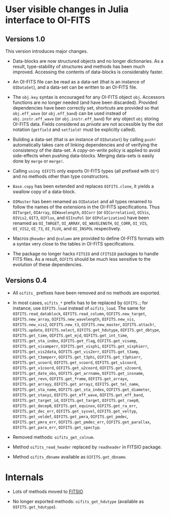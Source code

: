 # User visible changes in Julia interface to OI-FITS

## Versions 1.0

This version introduces major changes.

- Data-blocks are now structured objects and no longer dictionaries. As a
  result, type-stability of structures and methods has been much improved.
  Accessing the contents of data-blocks is considerably faster.

- An OI-FITS file can be read as a data-set (that is an instance of
  `OIDataSet`), and a data-set can be written to an OI-FITS file.

- The `obj.key` syntax is encouraged for any OI-FITS object `obj`. Accessors
  functions are no longer needed (and have been discarded). Provided
  dependencies have been correctly set, shortcuts are provided so that
  `obj.eff_wave` (or `obj.eff_band`) can be used instead of
  `obj.instr.eff_wave` (or `obj.instr.eff_band`) for any object `obj` storing
  OI-FITS data. Fields considered as *private* are not accessible by the dot
  notation (`getfield` and `setfield!` must be explicitly called).

- Building a data-set (that is an instance of `OIDataSet`) by calling `push!`
  automatically takes care of linking dependencies and of verifying the
  consistency of the data-set. A *copy-on-write* policy is applied to avoid
  side-effects when pushing data-blocks. Merging data-sets is easily done by
  `merge` or `merge!`.

- Calling `using OIFITS` only exports OI-FITS types (all prefixed with `OI*`)
  and no methods other than type constructors.

- `Base.copy` has been extended and replaces `OIFITS.clone`, it yields a
  swallow copy of a data-block.

- `OIMaster` has been renamed as `OIDataSet` and all types renamed to follow
  the names of the extensions in the OI-FITS specifications. Thus `OITarget`,
  `OIArray`, `OIWavelength`, `OICorr` (or `OICorrelation`), `OIVis`, `OIVis2`,
  `OIT3`, `OIFlux`, and `OIInsPol` (or `OIPolarization`) have been renamed as
  `OI_TARGET`, `OI_ARRAY`, `OI_WAVELENGTH`, `OI_CORR`, `OI_VIS`, `OI_VIS2`,
  `OI_T3`, `OI_FLUX`, and `OI_INSPOL` respectively.

- Macros `@header` and `@column` are provided to define OI-FITS formats with a
  syntax very close to the tables in OI-FITS specifications.

- The package no longer hacks `FITSIO` and `CFITSIO` packages to handle FITS
  files. As a result, `OIFITS` should be much less sensitive to the evolution
  of these dependencies.


## Versions 0.4

 - All `oifits_` prefixes have been removed and no methods are exported.

 - In most cases, `oifits_*` prefix has to be replaced by `OIFITS.`; for
   instance, use `OIFITS.load` instead of `oifits_load`. The same for
   `OIFITS.read_datablock`, `OIFITS.read_column`, `OIFITS.new_target`,
   `OIFITS.new_array`, `OIFITS.new_wavelength`, `OIFITS.new_vis`,
   `OIFITS.new_vis2`, `OIFITS.new_t3`, `OIFITS.new_master`, `OIFITS.attach!`,
   `OIFITS.update`, `OIFITS.select`, `OIFITS.get_hdutype`, `OIFITS.get_dbtype`,
   `OIFITS.get_time`, `OIFITS.get_mjd`, `OIFITS.get_int_time`,
   `OIFITS.get_sta_index`, `OIFITS.get_flag`, `OIFITS.get_visamp`,
   `OIFITS.get_visamperr`, `OIFITS.get_visphi`, `OIFITS.get_visphierr`,
   `OIFITS.get_vis2data`, `OIFITS.get_vis2err`, `OIFITS.get_t3amp`,
   `OIFITS.get_t3amperr`, `OIFITS.get_t3phi`, `OIFITS.get_t3phierr`,
   `OIFITS.get_ucoord`, `OIFITS.get_vcoord`, `OIFITS.get_u1coord`,
   `OIFITS.get_v1coord`, `OIFITS.get_u2coord`, `OIFITS.get_v2coord`,
   `OIFITS.get_date_obs`, `OIFITS.get_arrname`, `OIFITS.get_insname`,
   `OIFITS.get_revn`, `OIFITS.get_frame`, `OIFITS.get_arrayx`,
   `OIFITS.get_arrayy`, `OIFITS.get_arrayz`, `OIFITS.get_tel_name`,
   `OIFITS.get_sta_name`, `OIFITS.get_sta_index`, `OIFITS.get_diameter`,
   `OIFITS.get_staxyz`, `OIFITS.get_eff_wave`, `OIFITS.get_eff_band`,
   `OIFITS.get_target_id`, `OIFITS.get_target`, `OIFITS.get_raep0`,
   `OIFITS.get_decep0`, `OIFITS.get_equinox`, `OIFITS.get_ra_err`,
   `OIFITS.get_dec_err`, `OIFITS.get_sysvel`, `OIFITS.get_veltyp`,
   `OIFITS.get_veldef`, `OIFITS.get_pmra`, `OIFITS.get_pmdec`,
   `OIFITS.get_pmra_err`, `OIFITS.get_pmdec_err`, `OIFITS.get_parallax`,
   `OIFITS.get_para_err`, `OIFITS.get_spectyp`.

 - Removed methods: `oifits_get_colnum`.

 - Method `oifits_read_header` replaced by `readheader` in FITSIO package.

 - Method `oifits_dbname` available as `OIFITS.get_dbname`.


# Internals

 - Lots of methods moved to [FITSIO](https://github.com/JuliaAstro/FITSIO.jl)

 - No longer exported methods: `oifits_get_hdutype` (available as `OIFITS.get_hdutype`).
